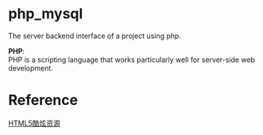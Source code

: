 # php_mysql
The server backend interface of a project using php.

**PHP**:<br>
PHP is a scripting language that works particularly well for server-side web development.

# Reference
[HTML5酷炫资源](https://www.html5tricks.com/)
